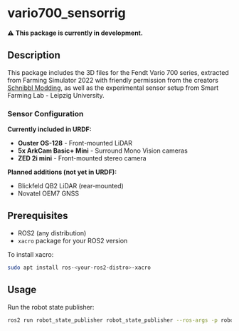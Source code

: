 # vario700_sensorrig

⚠️ **This package is currently in development.**

## Description

This package includes the 3D files for the Fendt Vario 700 series, extracted from Farming Simulator 2022 with friendly permission from the creators [Schnibbl Modding](https://www.farming-simulator.com/mod.php?mod_id=243590&title=fs2022), as well as the experimental sensor setup from Smart Farming Lab - Leipzig University.

### Sensor Configuration

**Currently included in URDF:**
- **Ouster OS-128** - Front-mounted LiDAR
- **5x ArkCam Basic+ Mini** - Surround Mono Vision cameras
- **ZED 2i mini** - Front-mounted stereo camera

**Planned additions (not yet in URDF):**
- Blickfeld QB2 LiDAR (rear-mounted)
- Novatel OEM7 GNSS

## Prerequisites

- ROS2 (any distribution)
- `xacro` package for your ROS2 version

To install xacro:
```bash
sudo apt install ros-<your-ros2-distro>-xacro
```

## Usage

Run the robot state publisher:
```bash
ros2 run robot_state_publisher robot_state_publisher --ros-args -p robot_description:="$(< $(ros2 pkg prefix vario700_sensorrig)/share/vario700_sensorrig/urdf/vario700_sensorrig.urdf)"
```
